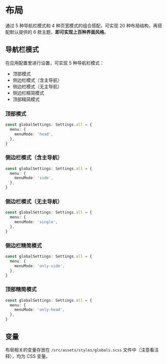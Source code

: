 # 布局

通过 5 种导航栏模式和 4 种页宽模式的组合搭配，可实现 20 种布局结构，再搭配默认提供的 6 款主题，**即可实现上百种界面风格**。

## 导航栏模式

在应用配置里进行设置，可实现 5 种导航栏模式：

- 顶部模式
- 侧边栏模式（含主导航）
- 侧边栏模式（无主导航）
- 侧边栏精简模式 <sup class="pro-badge" />
- 顶部精简模式 <sup class="pro-badge" />

### 顶部模式

<ZoomImg src="/menu-mode-head.png" />

```ts {2-4}
const globalSettings: Settings.all = {
  menu: {
    menuMode: 'head',
  },
}
```

### 侧边栏模式（含主导航）

<ZoomImg src="/menu-mode-side.png" />

```ts {2-4}
const globalSettings: Settings.all = {
  menu: {
    menuMode: 'side',
  },
}
```

### 侧边栏模式（无主导航）

<ZoomImg src="/menu-mode-single.png" />

```ts {2-4}
const globalSettings: Settings.all = {
  menu: {
    menuMode: 'single',
  },
}
```

### 侧边栏精简模式 <sup class="pro-badge" />

<ZoomImg src="/menu-mode-only-side.png" />

```ts {2-4}
const globalSettings: Settings.all = {
  menu: {
    menuMode: 'only-side',
  },
}
```

### 顶部精简模式 <sup class="pro-badge" />

<ZoomImg src="/menu-mode-only-head.png" />

```ts {2-4}
const globalSettings: Settings.all = {
  menu: {
    menuMode: 'only-head',
  },
}
```

## 变量

布局相关的变量存放在 `/src/assets/styles/globals.scss` 文件中（注意看注释），均为 CSS 变量。